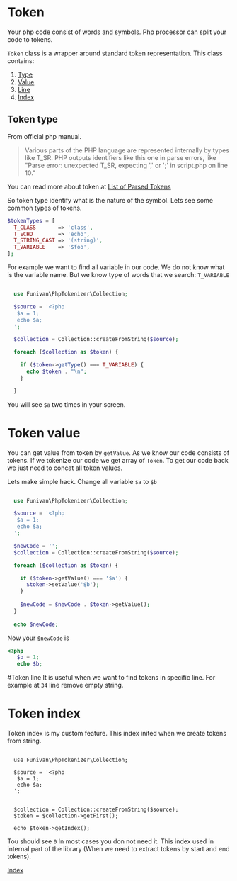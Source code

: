 # Token


Your php code consist of words and symbols. Php processor can split your code to tokens.

`Token` class is a wrapper around standard token representation. 
This class contains:
1. [Type](#Token-type)
2. [Value](#Token-value)
3. [Line](#Token-line)
4. [Index](#Token-index)


## Token type
From official php manual.
> Various parts of the PHP language are represented internally by types like T_SR. 
> PHP outputs identifiers like this one in parse errors, like 
> "Parse error: unexpected T_SR, expecting ',' or ';' in script.php on line 10."

You can read more about token at [List of Parsed Tokens](http://php.net/manual/en/tokens.php)

So token type identify what is the nature of the symbol.
Lets see some common types of tokens. 
```php
$tokenTypes = [
  T_CLASS       => 'class',
  T_ECHO        => 'echo',
  T_STRING_CAST => '(string)',
  T_VARIABLE    => '$foo',
];
```
For example we want to find all variable in our code. We do not know what is the variable name. 
But we know type of words that we search: `T_VARIABLE`
 
```php

  use Funivan\PhpTokenizer\Collection;

  $source = '<?php 
   $a = 1;
   echo $a;
  ';

  $collection = Collection::createFromString($source);

  foreach ($collection as $token) {

    if ($token->getType() === T_VARIABLE) {
      echo $token . "\n";
    }

  }

```

You will see `$a` two times in your screen.
    
# Token value
You can get value from token by `getValue`. As we know our code consists of tokens. 
If we tokenize our code we get array of `Token`.
To get our code back we just need to concat all token values.   

Lets make simple hack. Change all variable `$a` to `$b`
```php

  use Funivan\PhpTokenizer\Collection;

  $source = '<?php 
   $a = 1;
   echo $a;
  ';

  $newCode = ''; 
  $collection = Collection::createFromString($source);

  foreach ($collection as $token) {

    if ($token->getValue() === '$a') {
      $token->setValue('$b');
    }
    
    $newCode = $newCode . $token->getValue();
  }
  
  echo $newCode;

```

Now your `$newCode` is
```php
<?php 
   $b = 1;
   echo $b;
```

#Token line
It is useful when we want to find tokens in specific line. For example at `34` line remove empty string.

# Token index
Token index is my custom feature. This index inited when we create tokens from string.
```

  use Funivan\PhpTokenizer\Collection;

  $source = '<?php 
   $a = 1;
   echo $a;
  ';

   
  $collection = Collection::createFromString($source);
  $token = $collection->getFirst();

  echo $token->getIndex();

```
Tou should see `0`
In most cases you don not need it. This index used in internal part of the library (When we need to extract tokens by start and end tokens).

[Index](index.md)